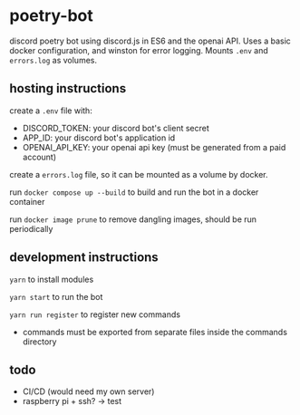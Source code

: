 # poetry-bot
discord poetry bot using discord.js in ES6 and the openai API.
Uses a basic docker configuration, and winston for error logging.
Mounts `.env` and `errors.log` as volumes.

## hosting instructions

create a  `.env` file with: 
- DISCORD_TOKEN: your discord bot's client secret
- APP_ID: your discord bot's application id
- OPENAI_API_KEY: your openai api key (must be generated from a paid account)

create a `errors.log` file, so it can be mounted as a volume by docker.

run `docker compose up --build` to build and run the bot in a docker container

run `docker image prune` to remove dangling images, should be run periodically

## development instructions

`yarn` to install modules

`yarn start` to run the bot

`yarn run register` to register new commands
- commands must be exported from separate files inside the commands directory

## todo
- CI/CD (would need my own server)
- raspberry pi + ssh? -> test 

